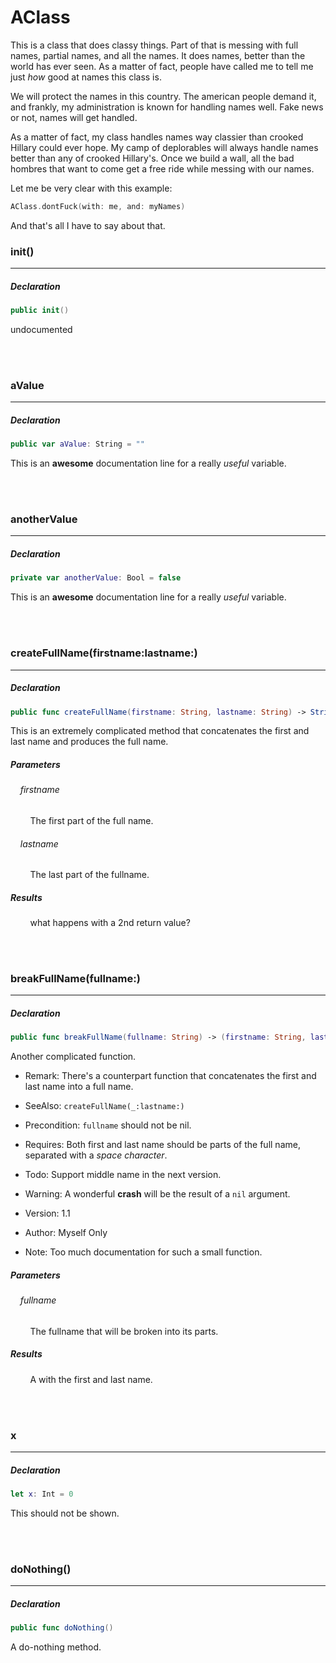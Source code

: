 AClass
====

This is a class that does classy things.
Part of that is messing with full names, partial names, and all the names.
It does names, better than the world has ever seen.  As a matter of fact,
people have called me to tell me just *how* good at names this class is.

We will protect the names in this country.  The american people demand it,
and frankly, my administration is known for handling names well.  Fake
news or not, names will get handled.

As a matter of fact, my class handles names way classier than crooked Hillary
could ever hope.  My camp of deplorables will always handle names better than
any of crooked Hillary's.  Once we build a wall, all the bad hombres that 
want to come get a free ride while messing with our names.

Let me be very clear with this example:

```swift
AClass.dontFuck(with: me, and: myNames)
```

And that's all I have to say about that.


### init()

---

##### Declaration

```swift
public init()
```

undocumented

<br />
<br />

### aValue

---

##### Declaration

```swift
public var aValue: String = ""
```

This is an **awesome** documentation line for a really *useful* variable.

<br />
<br />

### anotherValue

---

##### Declaration

```swift
private var anotherValue: Bool = false
```

This is an **awesome** documentation line for a really *useful* variable.

<br />
<br />

### createFullName(firstname:lastname:)

---

##### Declaration

```swift
public func createFullName(firstname: String, lastname: String) -> String
```

This is an extremely complicated method that concatenates the first and last name and produces the full name.




##### Parameters
<dl>

###### &nbsp;&nbsp;&nbsp;&nbsp;_firstname_
&nbsp;&nbsp;&nbsp;&nbsp;&nbsp;&nbsp;&nbsp;&nbsp;The first part of the full name.

###### &nbsp;&nbsp;&nbsp;&nbsp;_lastname_
&nbsp;&nbsp;&nbsp;&nbsp;&nbsp;&nbsp;&nbsp;&nbsp;The last part of the fullname.
</dl>

##### Results
&nbsp;&nbsp;&nbsp;&nbsp;&nbsp;&nbsp;&nbsp;&nbsp;what happens with a 2nd return value?

<br />
<br />

### breakFullName(fullname:)

---

##### Declaration

```swift
public func breakFullName(fullname: String) -> (firstname: String, lastname: String)
```

Another complicated function.


- Remark:
There's a counterpart function that concatenates the first and last name into a full name.

- SeeAlso:  `createFullName(_:lastname:)`

- Precondition: `fullname` should not be nil.
- Requires: Both first and last name should be parts of the full name, separated with a *space character*.

- Todo: Support middle name in the next version.

- Warning: A wonderful **crash** will be the result of a `nil` argument.

- Version: 1.1

- Author: Myself Only

- Note: Too much documentation for such a small function.


##### Parameters
<dl>

###### &nbsp;&nbsp;&nbsp;&nbsp;_fullname_
&nbsp;&nbsp;&nbsp;&nbsp;&nbsp;&nbsp;&nbsp;&nbsp;The fullname that will be broken into its parts.
</dl>

##### Results
&nbsp;&nbsp;&nbsp;&nbsp;&nbsp;&nbsp;&nbsp;&nbsp;A  with the first and last name.

<br />
<br />

### x

---

##### Declaration

```swift
let x: Int = 0
```

This should not be shown.

<br />
<br />

### doNothing()

---

##### Declaration

```swift
public func doNothing()
```

A do-nothing method.

<br />
<br />

